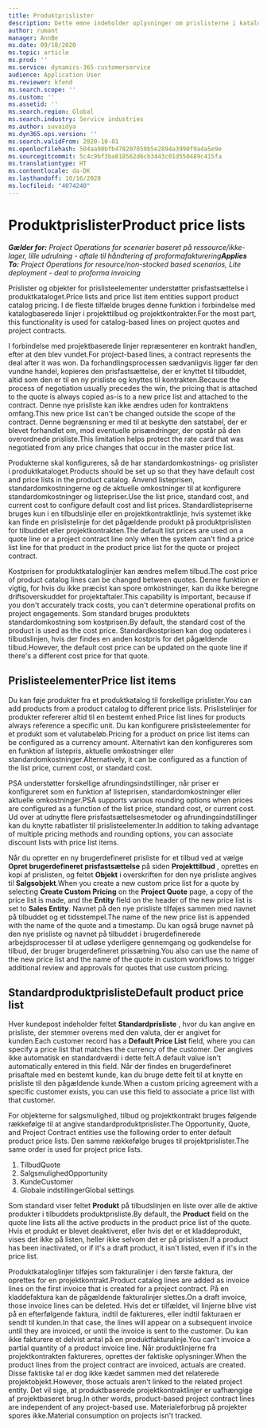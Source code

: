 ```yaml
---
title: Produktprislister
description: Dette emne indeholder oplysninger om prislisterne i katalogprisfastsættelse, der bruges til projekttilbud og kontrakter.
author: rumant
manager: AnnBe
ms.date: 09/18/2020
ms.topic: article
ms.prod: ''
ms.service: dynamics-365-customerservice
audience: Application User
ms.reviewer: kfend
ms.search.scope: ''
ms.custom: ''
ms.assetid: ''
ms.search.region: Global
ms.search.industry: Service industries
ms.author: suvaidya
ms.dyn365.ops.version: ''
ms.search.validFrom: 2020-10-01
ms.openlocfilehash: 504aa90bfb478207059b5e2894a3990f9a4a5e9e
ms.sourcegitcommit: 5c4c9bf3ba018562d6cb3443c01d550489c415fa
ms.translationtype: HT
ms.contentlocale: da-DK
ms.lasthandoff: 10/16/2020
ms.locfileid: "4074240"
---
```

# <a name="product-price-lists"></a><span data-ttu-id="bb540-103">Produktprislister</span><span class="sxs-lookup"><span data-stu-id="bb540-103">Product price lists</span></span>

<span data-ttu-id="bb540-104">_**Gælder for:** Project Operations for scenarier baseret på ressource/ikke-lager, lille udrulning - aftale til håndtering af proformafakturering_</span><span class="sxs-lookup"><span data-stu-id="bb540-104">_**Applies To:** Project Operations for resource/non-stocked based scenarios, Lite deployment - deal to proforma invoicing_</span></span>

<span data-ttu-id="bb540-105">Prislister og objekter for prislisteelementer understøtter prisfastsættelse i produktkataloget.</span><span class="sxs-lookup"><span data-stu-id="bb540-105">Price lists and price list item entities support product catalog pricing.</span></span> <span data-ttu-id="bb540-106">I de fleste tilfælde bruges denne funktion i forbindelse med katalogbaserede linjer i projekttilbud og projektkontrakter.</span><span class="sxs-lookup"><span data-stu-id="bb540-106">For the most part, this functionality is used for catalog-based lines on project quotes and project contracts.</span></span>

<span data-ttu-id="bb540-107">I forbindelse med projektbaserede linjer repræsenterer en kontrakt handlen, efter at den blev vundet.</span><span class="sxs-lookup"><span data-stu-id="bb540-107">For project-based lines, a contract represents the deal after it was won.</span></span> <span data-ttu-id="bb540-108">Da forhandlingsprocessen sædvanligvis ligger før den vundne handel, kopieres den prisfastsættelse, der er knyttet til tilbuddet, altid som den er til en ny prisliste og knyttes til kontrakten.</span><span class="sxs-lookup"><span data-stu-id="bb540-108">Because the process of negotiation usually precedes the win, the pricing that is attached to the quote is always copied as-is to a new price list and attached to the contract.</span></span> <span data-ttu-id="bb540-109">Denne nye prisliste kan ikke ændres uden for kontraktens omfang.</span><span class="sxs-lookup"><span data-stu-id="bb540-109">This new price list can't be changed outside the scope of the contract.</span></span> <span data-ttu-id="bb540-110">Denne begrænsning er med til at beskytte den satstabel, der er blevet forhandlet om, mod eventuelle prisændringer, der opstår på den overordnede prisliste.</span><span class="sxs-lookup"><span data-stu-id="bb540-110">This limitation helps protect the rate card that was negotiated from any price changes that occur in the master price list.</span></span>

<span data-ttu-id="bb540-111">Produkterne skal konfigureres, så de har standardomkostnings- og prislister i produktkataloget.</span><span class="sxs-lookup"><span data-stu-id="bb540-111">Products should be set up so that they have default cost and price lists in the product catalog.</span></span> <span data-ttu-id="bb540-112">Anvend listeprisen, standardomkostningerne og de aktuelle omkostninger til at konfigurere standardomkostninger og listepriser.</span><span class="sxs-lookup"><span data-stu-id="bb540-112">Use the list price, standard cost, and current cost to configure default cost and list prices.</span></span> <span data-ttu-id="bb540-113">Standardlistepriserne bruges kun i en tilbudslinje eller en projektkontraktlinje, hvis systemet ikke kan finde en prislistelinje for det pågældende produkt på produktprislisten for tilbuddet eller projektkontrakten.</span><span class="sxs-lookup"><span data-stu-id="bb540-113">The default list prices are used on a quote line or a project contract line only when the system can't find a price list line for that product in the product price list for the quote or project contract.</span></span>

<span data-ttu-id="bb540-114">Kostprisen for produktkataloglinjer kan ændres mellem tilbud.</span><span class="sxs-lookup"><span data-stu-id="bb540-114">The cost price of product catalog lines can be changed between quotes.</span></span> <span data-ttu-id="bb540-115">Denne funktion er vigtig, for hvis du ikke præcist kan spore omkostninger, kan du ikke beregne driftsoverskuddet for projektaftaler.</span><span class="sxs-lookup"><span data-stu-id="bb540-115">This capability is important, because if you don't accurately track costs, you can't determine operational profits on project engagements.</span></span> <span data-ttu-id="bb540-116">Som standard bruges produktets standardomkostning som kostprisen.</span><span class="sxs-lookup"><span data-stu-id="bb540-116">By default, the standard cost of the product is used as the cost price.</span></span> <span data-ttu-id="bb540-117">Standardkostprisen kan dog opdateres i tilbudslinjen, hvis der findes en anden kostpris for det pågældende tilbud.</span><span class="sxs-lookup"><span data-stu-id="bb540-117">However, the default cost price can be updated on the quote line if there's a different cost price for that quote.</span></span>

## <a name="price-list-items"></a><span data-ttu-id="bb540-118">Prislisteelementer</span><span class="sxs-lookup"><span data-stu-id="bb540-118">Price list items</span></span>

<span data-ttu-id="bb540-119">Du kan føje produkter fra et produktkatalog til forskellige prislister.</span><span class="sxs-lookup"><span data-stu-id="bb540-119">You can add products from a product catalog to different price lists.</span></span> <span data-ttu-id="bb540-120">Prislistelinjer for produkter refererer altid til en bestemt enhed.</span><span class="sxs-lookup"><span data-stu-id="bb540-120">Price list lines for products always reference a specific unit.</span></span> <span data-ttu-id="bb540-121">Du kan konfigurere prislisteelementer for et produkt som et valutabeløb.</span><span class="sxs-lookup"><span data-stu-id="bb540-121">Pricing for a product on price list items can be configured as a currency amount.</span></span> <span data-ttu-id="bb540-122">Alternativt kan den konfigureres som en funktion af listepris, aktuelle omkostninger eller standardomkostninger.</span><span class="sxs-lookup"><span data-stu-id="bb540-122">Alternatively, it can be configured as a function of the list price, current cost, or standard cost.</span></span>

<span data-ttu-id="bb540-123">PSA understøtter forskellige afrundingsindstillinger, når priser er konfigureret som en funktion af listeprisen, standardomkostninger eller aktuelle omkostninger.</span><span class="sxs-lookup"><span data-stu-id="bb540-123">PSA supports various rounding options when prices are configured as a function of the list price, standard cost, or current cost.</span></span> <span data-ttu-id="bb540-124">Ud over at udnytte flere prisfastsættelsesmetoder og afrundingsindstillinger kan du knytte rabatlister til prislisteelementer.</span><span class="sxs-lookup"><span data-stu-id="bb540-124">In addition to taking advantage of multiple pricing methods and rounding options, you can associate discount lists with price list items.</span></span> 

<span data-ttu-id="bb540-125">Når du opretter en ny brugerdefineret prisliste for et tilbud ved at vælge **Opret brugerdefineret prisfastsættelse** på siden **Projekttilbud** , oprettes en kopi af prislisten, og feltet **Objekt** i overskriften for den nye prisliste angives til **Salgsobjekt**.</span><span class="sxs-lookup"><span data-stu-id="bb540-125">When you create a new custom price list for a quote by selecting **Create Custom Pricing** on the **Project Quote** page, a copy of the price list is made, and the **Entity** field on the header of the new price list is set to **Sales Entity**.</span></span> <span data-ttu-id="bb540-126">Navnet på den nye prisliste tilføjes sammen med navnet på tilbuddet og et tidsstempel.</span><span class="sxs-lookup"><span data-stu-id="bb540-126">The name of the new price list is appended with the name of the quote and a timestamp.</span></span> <span data-ttu-id="bb540-127">Du kan også bruge navnet på den nye prisliste og navnet på tilbuddet i brugerdefinerede arbejdsprocesser til at udløse yderligere gennemgang og godkendelse for tilbud, der bruger brugerdefineret prissætning.</span><span class="sxs-lookup"><span data-stu-id="bb540-127">You also can use the name of the new price list and the name of the quote in custom workflows to trigger additional review and approvals for quotes that use custom pricing.</span></span>

 
## <a name="default-product-price-list"></a><span data-ttu-id="bb540-128">Standardproduktprisliste</span><span class="sxs-lookup"><span data-stu-id="bb540-128">Default product price list</span></span>
<span data-ttu-id="bb540-129">Hver kundepost indeholder feltet **Standardprisliste** , hvor du kan angive en prisliste, der stemmer overens med den valuta, der er angivet for kunden.</span><span class="sxs-lookup"><span data-stu-id="bb540-129">Each customer record has a **Default Price List** field, where you can specify a price list that matches the currency of the customer.</span></span> <span data-ttu-id="bb540-130">Der angives ikke automatisk en standardværdi i dette felt.</span><span class="sxs-lookup"><span data-stu-id="bb540-130">A default value isn't automatically entered in this field.</span></span> <span data-ttu-id="bb540-131">Når der findes en brugerdefineret prisaftale med en bestemt kunde, kan du bruge dette felt til at knytte en prisliste til den pågældende kunde.</span><span class="sxs-lookup"><span data-stu-id="bb540-131">When a custom pricing agreement with a specific customer exists, you can use this field to associate a price list with that customer.</span></span>

<span data-ttu-id="bb540-132">For objekterne for salgsmulighed, tilbud og projektkontrakt bruges følgende rækkefølge til at angive standardproduktprislister.</span><span class="sxs-lookup"><span data-stu-id="bb540-132">The Opportunity, Quote, and Project Contract entities use the following order to enter default product price lists.</span></span> <span data-ttu-id="bb540-133">Den samme rækkefølge bruges til projektprislister.</span><span class="sxs-lookup"><span data-stu-id="bb540-133">The same order is used for project price lists.</span></span>

1.  <span data-ttu-id="bb540-134">Tilbud</span><span class="sxs-lookup"><span data-stu-id="bb540-134">Quote</span></span>
2.  <span data-ttu-id="bb540-135">Salgsmulighed</span><span class="sxs-lookup"><span data-stu-id="bb540-135">Opportunity</span></span>
3.  <span data-ttu-id="bb540-136">Kunde</span><span class="sxs-lookup"><span data-stu-id="bb540-136">Customer</span></span>
4.  <span data-ttu-id="bb540-137">Globale indstillinger</span><span class="sxs-lookup"><span data-stu-id="bb540-137">Global settings</span></span> 

<span data-ttu-id="bb540-138">Som standard viser feltet **Produkt** på tilbudslinjen en liste over alle de aktive produkter i tilbuddets produktprisliste.</span><span class="sxs-lookup"><span data-stu-id="bb540-138">By default, the **Product** field on the quote line lists all the active products in the product price list of the quote.</span></span> <span data-ttu-id="bb540-139">Hvis et produkt er blevet deaktiveret, eller hvis det er et kladdeprodukt, vises det ikke på listen, heller ikke selvom det er på prislisten.</span><span class="sxs-lookup"><span data-stu-id="bb540-139">If a product has been inactivated, or if it's a draft product, it isn't listed, even if it's in the price list.</span></span> 

<span data-ttu-id="bb540-140">Produktkataloglinjer tilføjes som fakturalinjer i den første faktura, der oprettes for en projektkontrakt.</span><span class="sxs-lookup"><span data-stu-id="bb540-140">Product catalog lines are added as invoice lines on the first invoice that is created for a project contract.</span></span> <span data-ttu-id="bb540-141">På en kladdefaktura kan de pågældende fakturalinjer slettes.</span><span class="sxs-lookup"><span data-stu-id="bb540-141">On a draft invoice, those invoice lines can be deleted.</span></span> <span data-ttu-id="bb540-142">Hvis det er tilfældet, vil linjerne blive vist på en efterfølgende faktura, indtil de faktureres, eller indtil fakturaen er sendt til kunden.</span><span class="sxs-lookup"><span data-stu-id="bb540-142">In that case, the lines will appear on a subsequent invoice until they are invoiced, or until the invoice is sent to the customer.</span></span> <span data-ttu-id="bb540-143">Du kan ikke fakturere et delvist antal på en produktfakturalinje.</span><span class="sxs-lookup"><span data-stu-id="bb540-143">You can't invoice a partial quantity of a product invoice line.</span></span> <span data-ttu-id="bb540-144">Når produktlinjerne fra projektkontrakten faktureres, oprettes der faktiske oplysninger.</span><span class="sxs-lookup"><span data-stu-id="bb540-144">When the product lines from the project contract are invoiced, actuals are created.</span></span> <span data-ttu-id="bb540-145">Disse faktiske tal er dog ikke kædet sammen med det relaterede projektobjekt.</span><span class="sxs-lookup"><span data-stu-id="bb540-145">However, those actuals aren't linked to the related project entity.</span></span> <span data-ttu-id="bb540-146">Det vil sige, at produktbaserede projektkontraktlinjer er uafhængige af projektbaseret brug.</span><span class="sxs-lookup"><span data-stu-id="bb540-146">In other words, product-based project contract lines are independent of any project-based use.</span></span> <span data-ttu-id="bb540-147">Materialeforbrug på projekter spores ikke.</span><span class="sxs-lookup"><span data-stu-id="bb540-147">Material consumption on projects isn't tracked.</span></span>
